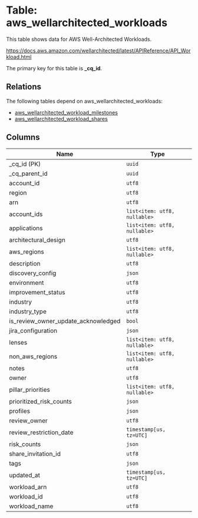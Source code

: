 # Table: aws_wellarchitected_workloads

This table shows data for AWS Well-Architected Workloads.

https://docs.aws.amazon.com/wellarchitected/latest/APIReference/API_Workload.html

The primary key for this table is **_cq_id**.

## Relations

The following tables depend on aws_wellarchitected_workloads:
  - [aws_wellarchitected_workload_milestones](aws_wellarchitected_workload_milestones.md)
  - [aws_wellarchitected_workload_shares](aws_wellarchitected_workload_shares.md)

## Columns

| Name          | Type          |
| ------------- | ------------- |
|_cq_id (PK)|`uuid`|
|_cq_parent_id|`uuid`|
|account_id|`utf8`|
|region|`utf8`|
|arn|`utf8`|
|account_ids|`list<item: utf8, nullable>`|
|applications|`list<item: utf8, nullable>`|
|architectural_design|`utf8`|
|aws_regions|`list<item: utf8, nullable>`|
|description|`utf8`|
|discovery_config|`json`|
|environment|`utf8`|
|improvement_status|`utf8`|
|industry|`utf8`|
|industry_type|`utf8`|
|is_review_owner_update_acknowledged|`bool`|
|jira_configuration|`json`|
|lenses|`list<item: utf8, nullable>`|
|non_aws_regions|`list<item: utf8, nullable>`|
|notes|`utf8`|
|owner|`utf8`|
|pillar_priorities|`list<item: utf8, nullable>`|
|prioritized_risk_counts|`json`|
|profiles|`json`|
|review_owner|`utf8`|
|review_restriction_date|`timestamp[us, tz=UTC]`|
|risk_counts|`json`|
|share_invitation_id|`utf8`|
|tags|`json`|
|updated_at|`timestamp[us, tz=UTC]`|
|workload_arn|`utf8`|
|workload_id|`utf8`|
|workload_name|`utf8`|